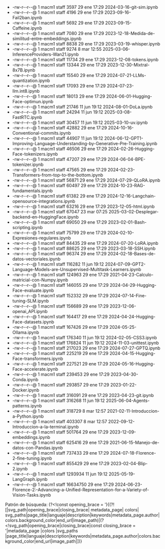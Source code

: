    * -rw-r--r--@   1 macm1  staff      3597 29 ene 17:29 2024-03-16-git-sim.ipynb
   * -rw-r--r--@   1 macm1  staff      4196 29 ene 17:29 2023-09-16-Fail2ban.ipynb
   * -rw-r--r--@   1 macm1  staff      5692 29 ene 17:29 2023-09-15-Caffeine.ipynb
   * -rw-r--r--@   1 macm1  staff      7080 29 ene 17:29 2023-12-18-Medida-de-similitud-entre-embeddings.ipynb
   * -rw-r--r--@   1 macm1  staff      8838 29 ene 17:29 2023-03-19-whisper.ipynb
   * -rw-r--r--@   1 macm1  staff      9274  8 mar 12:55 2025-03-06-InferenceProviders-Wan21.ipynb
   * -rw-r--r--@   1 macm1  staff     11734 29 ene 17:29 2023-12-08-tokens.ipynb
   * -rw-r--r--@   1 macm1  staff     13344 29 ene 17:29 2023-12-30-Mixtral-8x7B.ipynb
   * -rw-r--r--@   1 macm1  staff     15540 29 ene 17:29 2024-07-21-LLMs-quantization.ipynb
   * -rw-r--r--@   1 macm1  staff     17093 29 ene 17:29 2024-07-23-llm.int8.ipynb
   * -rw-r--r--@   1 macm1  staff     18013 29 ene 17:29 2024-06-01-Hugging-Face-optimun.ipynb
   * -rw-r--r--@   1 macm1  staff     21746 11 jun 19:12 2024-08-01-DoLa.ipynb
   * -rw-r--r--@   1 macm1  staff     24294 11 jun 19:12 2025-03-08-FastRTC.ipynb
   * -rw-r--r--@   1 macm1  staff     30457 11 jun 19:12 2025-03-10-uv.ipynb
   * -rw-r--r--@   1 macm1  staff     42882 29 ene 17:29 2024-10-16-Conventional-commits.ipynb
   * -rw-r--r--@   1 macm1  staff     44907 11 jun 19:12 2024-06-12-GPT1-Improving-Language-Understanding-by-Generative-Pre-Training.ipynb
   * -rw-r--r--@   1 macm1  staff     46506 29 ene 17:29 2024-02-26-Hugging-Face-tokenizers.ipynb
   * -rw-r--r--@   1 macm1  staff     47207 29 ene 17:29 2024-06-04-BPE-tokenizer.ipynb
   * -rw-r--r--@   1 macm1  staff     47565 29 ene 17:29 2024-02-23-Transformers-from-top-to-the-bottom.ipynb
   * -rw-r--r--@   1 macm1  staff     56871 29 ene 17:29 2024-07-29-QLoRA.ipynb
   * -rw-r--r--@   1 macm1  staff     60497 29 ene 17:29 2024-10-23-RAG-fundamentals.ipynb
   * -rw-r--r--@   1 macm1  staff     61382 29 ene 17:29 2024-12-16-Langchain-opensource-integrations.ipynb
   * -rw-r--r--@   1 macm1  staff     63216 29 ene 17:29 2023-12-05-html.ipynb
   * -rw-r--r--@   1 macm1  staff     67047 23 mar 07:25 2025-03-02-Desplegar-backend-en-HuggingFace.ipynb
   * -rw-r--r--@   1 macm1  staff     69050 29 ene 17:29 2023-02-01-Bash-scripting.ipynb
   * -rw-r--r--@   1 macm1  staff     75799 29 ene 17:29 2024-02-10-Expresiones-regulares.ipynb
   * -rw-r--r--@   1 macm1  staff     84435 29 ene 17:29 2024-07-20-LoRA.ipynb
   * -rw-r--r--@   1 macm1  staff     88625 29 ene 17:29 2023-03-18-SSH.ipynb
   * -rw-r--r--@   1 macm1  staff     96374 29 ene 17:29 2024-02-18-Bases-de-datos-vectoriales.ipynb
   * -rw-r--r--@   1 macm1  staff    116282 11 jun 19:12 2024-07-09-GPT2-Language-Models-are-Unsupervised-Multitask-Learners.ipynb
   * -rw-r--r--@   1 macm1  staff    124963 29 ene 17:29 2021-04-23-Calculo-matricial-con-Numpy.ipynb
   * -rw-r--r--@   1 macm1  staff    146055 29 ene 17:29 2024-04-29-Hugging-Face-evaluate.ipynb
   * -rw-r--r--@   1 macm1  staff    152332 29 ene 17:29 2024-07-14-Fine-tuning-SLM.ipynb
   * -rw-r--r--@   1 macm1  staff    156689 29 ene 17:29 2023-12-06-openai_API.ipynb
   * -rw-r--r--@   1 macm1  staff    164417 29 ene 17:29 2024-04-24-Hugging-Face-datasets.ipynb
   * -rw-r--r--@   1 macm1  staff    167426 29 ene 17:29 2024-05-25-Ollama.ipynb
   * -rw-r--r--@   1 macm1  staff    176340 11 jun 19:12 2024-02-05-CSS3.ipynb
   * -rw-r--r--@   1 macm1  staff    176824 11 jun 19:12 2024-11-03-unittest.ipynb
   * -rw-r--r--@   1 macm1  staff    217023 29 ene 17:29 2024-07-27-GPTQ.ipynb
   * -rw-r--r--@   1 macm1  staff    225219 29 ene 17:29 2024-04-15-Hugging-Face-transformers.ipynb
   * -rw-r--r--@   1 macm1  staff    227521 29 ene 17:29 2024-05-16-Hugging-Face-accelerate.ipynb
   * -rw-r--r--@   1 macm1  staff    239453 29 ene 17:29 2023-04-30-Conda.ipynb
   * -rw-r--r--@   1 macm1  staff    293857 29 ene 17:29 2023-01-22-Docker.ipynb
   * -rw-r--r--@   1 macm1  staff    316091 29 ene 17:29 2023-04-23-git.ipynb
   * -rw-r--r--@   1 macm1  staff    316268 11 jun 19:12 2025-06-04-Agents-patterns.ipynb
   * -rw-r--r--@   1 macm1  staff    318729  8 mar 12:57 2021-02-11-Introduccion-a-Python.ipynb
   * -rw-r--r--@   1 macm1  staff    403307  8 mar 12:57 2022-09-12-Introduccion-a-la-terminal.ipynb
   * -rw-r--r--@   1 macm1  staff    501764 29 ene 17:29 2023-12-09-embeddings.ipynb
   * -rw-r--r--@   1 macm1  staff    625416 29 ene 17:29 2021-06-15-Manejo-de-datos-con-Pandas.ipynb
   * -rw-r--r--@   1 macm1  staff    737433 29 ene 17:29 2024-07-18-Florence-2-fine-tuning.ipynb
   * -rw-r--r--@   1 macm1  staff    855429 29 ene 17:29 2023-02-04-Blip-2.ipynb
   * -rw-r--r--@   1 macm1  staff   1293934 11 jun 19:12 2025-05-19-LangGraph.ipynb
   * -rw-r--r--@   1 macm1  staff  16634750 29 ene 17:29 2024-06-23-Florence-2:-Advancing-a-Unified-Representation-for-a-Variety-of-Vision-Tasks.ipynb

 Patrón de búsqueda: 
(?<!const opening_brace = ')\{(?!\[|svg_path|opening_brace|closing_brace| metadata_page| colors| svg_paths|page_title|languaje|description|keywords|metadata_page.author|colors.background_color|end_url|image_path)|(?<!svg_path|opening_brace|closing_brace|const closing_brace = '|metadata_page |colors |svg_paths |page_title|languaje|description|keywords|metadata_page.author|colors.background_color|end_url|image_path|\])\}